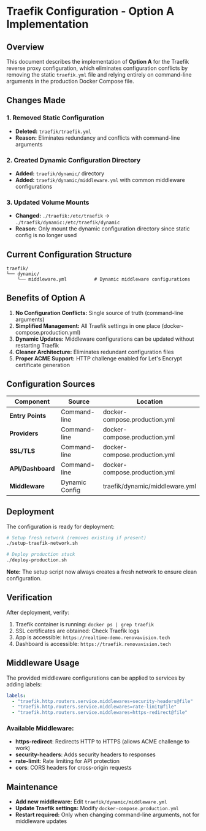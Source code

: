 # Traefik Configuration - Option A Implementation

## Overview
This document describes the implementation of **Option A** for the Traefik reverse proxy configuration, which eliminates configuration conflicts by removing the static `traefik.yml` file and relying entirely on command-line arguments in the production Docker Compose file.

## Changes Made

### 1. Removed Static Configuration
- **Deleted:** `traefik/traefik.yml`
- **Reason:** Eliminates redundancy and conflicts with command-line arguments

### 2. Created Dynamic Configuration Directory
- **Added:** `traefik/dynamic/` directory
- **Added:** `traefik/dynamic/middleware.yml` with common middleware configurations

### 3. Updated Volume Mounts
- **Changed:** `./traefik:/etc/traefik` → `./traefik/dynamic:/etc/traefik/dynamic`
- **Reason:** Only mount the dynamic configuration directory since static config is no longer used

## Current Configuration Structure

```
traefik/
└── dynamic/
    └── middleware.yml          # Dynamic middleware configurations
```

## Benefits of Option A

1. **No Configuration Conflicts:** Single source of truth (command-line arguments)
2. **Simplified Management:** All Traefik settings in one place (docker-compose.production.yml)
3. **Dynamic Updates:** Middleware configurations can be updated without restarting Traefik
4. **Cleaner Architecture:** Eliminates redundant configuration files
5. **Proper ACME Support:** HTTP challenge enabled for Let's Encrypt certificate generation

## Configuration Sources

| Component | Source | Location |
|-----------|--------|----------|
| **Entry Points** | Command-line | docker-compose.production.yml |
| **Providers** | Command-line | docker-compose.production.yml |
| **SSL/TLS** | Command-line | docker-compose.production.yml |
| **API/Dashboard** | Command-line | docker-compose.production.yml |
| **Middleware** | Dynamic Config | traefik/dynamic/middleware.yml |

## Deployment

The configuration is ready for deployment:

```bash
# Setup fresh network (removes existing if present)
./setup-traefik-network.sh

# Deploy production stack
./deploy-production.sh
```

**Note:** The setup script now always creates a fresh network to ensure clean configuration.

## Verification

After deployment, verify:
1. Traefik container is running: `docker ps | grep traefik`
2. SSL certificates are obtained: Check Traefik logs
3. App is accessible: `https://realtime-demo.renovavision.tech`
4. Dashboard is accessible: `https://traefik.renovavision.tech`

## Middleware Usage

The provided middleware configurations can be applied to services by adding labels:

```yaml
labels:
  - "traefik.http.routers.service.middlewares=security-headers@file"
  - "traefik.http.routers.service.middlewares=rate-limit@file"
  - "traefik.http.routers.service.middlewares=https-redirect@file"
```

### Available Middleware:

- **https-redirect**: Redirects HTTP to HTTPS (allows ACME challenge to work)
- **security-headers**: Adds security headers to responses
- **rate-limit**: Rate limiting for API protection
- **cors**: CORS headers for cross-origin requests

## Maintenance

- **Add new middleware:** Edit `traefik/dynamic/middleware.yml`
- **Update Traefik settings:** Modify `docker-compose.production.yml`
- **Restart required:** Only when changing command-line arguments, not for middleware updates
